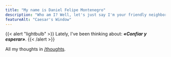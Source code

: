 ```yaml
---
title: "My name is Daniel Felipe Montenegro"
description: "Who am I? Well, let's just say I'm your friendly neighborhood software engineer."
featureAlt: "Caesar's Window"
---
```


{{< alert "lightbulb" >}}
Lately, I've been thinking about: ***«Confiar y esperar»***.
{{< /alert >}}

All my thoughts in [/thoughts](/thoughts).
